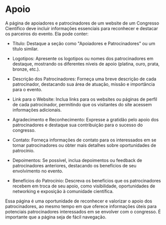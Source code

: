 # Apoio

A página de apoiadores e patrocinadores de um website de um Congresso Científico deve incluir informações essenciais para reconhecer e destacar os parceiros do evento. Ela pode conter:

- Título: Destaque a seção como "Apoiadores e Patrocinadores" ou um título similar.
 
- Logotipos: Apresente os logotipos ou nomes dos patrocinadores em destaque, mostrando os diferentes níveis de apoio (platina, ouro, prata, bronze, etc.).
 
- Descrição dos Patrocinadores: Forneça uma breve descrição de cada patrocinador, destacando sua área de atuação, missão e importância para o evento.
 
- Link para o Website: Inclua links para os websites ou páginas de perfil de cada patrocinador, permitindo que os visitantes do site acessem informações adicionais.
 
- Agradecimento e Reconhecimento: Expresse a gratidão pelo apoio dos patrocinadores e destaque sua contribuição para o sucesso do congresso.
 
- Contato: Forneça informações de contato para os interessados em se tornar patrocinadores ou obter mais detalhes sobre oportunidades de patrocínio.
 
- Depoimentos: Se possível, inclua depoimentos ou feedback de patrocinadores anteriores, destacando os benefícios de seu envolvimento no evento.
 
- Benefícios do Patrocínio: Descreva os benefícios que os patrocinadores recebem em troca de seu apoio, como visibilidade, oportunidades de networking e exposição à comunidade científica.
 
Essa página é uma oportunidade de reconhecer e valorizar o apoio dos patrocinadores, ao mesmo tempo em que oferece informações úteis para potenciais patrocinadores interessados em se envolver com o congresso. É importante que a página seja de fácil navegação.
